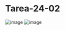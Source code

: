 # Tarea-24-02
![image](https://github.com/user-attachments/assets/322a8964-a710-4e60-ac81-7037d457ff35)
![image](https://github.com/user-attachments/assets/5d47a891-1e31-4536-bb30-2d41061f564b)
